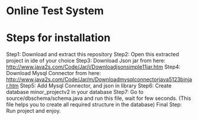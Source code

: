 # Online Test System
# Steps for installation
  Step1: Download and extract this repository
  Step2: Open this extracted project in ide of your choice
  Step3: Download Json jar from here: http://www.java2s.com/Code/Jar/j/Downloadjsonsimple11jar.htm
  Step4: Download Mysql Connector from here: http://www.java2s.com/Code/Jar/m/Downloadmysqlconnectorjava5123binjar.htm
  Step5: Add Mysql Connector, and json in library
  Step6: Create database minor_projectv2 in your database
  Step7: Go to source/dbschema/schema.java and run this file, wait for few seconds. (This file helps you to create all required structure in the database)
  Final Step: Run project and enjoy.
